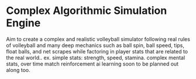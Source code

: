 # Complex Algorithmic Simulation Engine 
  Aim to create a complex and realistic volleyball simulator following real rules of volleyball and many deep mechanics such as ball spin, ball speed, tips, float balls, and net scrapes while factoring in player stats that are related to the real world.. ex. simple stats: strength, speed, stamina. complex mental stats, over time match reinforcement ai learning soon to be planned out along too.
